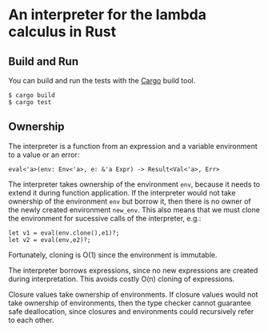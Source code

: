 # An interpreter for the lambda calculus in Rust

## Build and Run

You can build and run the tests with the [Cargo](https://doc.rust-lang.org/cargo/index.html) build tool.
```
$ cargo build
$ cargo test 
```

## Ownership

The interpreter is a function from an expression and a variable environment to a value or an error:
```
eval<'a>(env: Env<'a>, e: &'a Expr) -> Result<Val<'a>, Err>
```

The interpreter takes ownership of the environment `env`, because it needs to extend it during function application.
If the interpreter would not take ownership of the environment `env` but borrow it, then there is no owner of the newly created environment `new_env`.
This also means that we must clone the environment for sucessive calls of the interpreter, e.g.:
```
let v1 = eval(env.clone(),e1)?;
let v2 = eval(env,e2)?;
```
Fortunately, cloning is O(1) since the environment is immutable.

The interpreter borrows expressions, since no new expressions are created during interpretation.
This avoids costly O(n) cloning of expressions.

Closure values take ownership of environments.
If closure values would not take ownership of environments, then the type checker cannot guarantee safe deallocation, since closures and environments could recursively refer to each other.